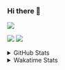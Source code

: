 ### Hi there 👋

<!-- [![](https://img.shields.io/badge/-Email-325180?logo=maildotru&logoColor=white&style=flat-square)](mailto:hi@wang.tianshu.me) -->
[![](https://img.shields.io/badge/-GitHub-black?logo=GitHub&style=flat-square)](https://github.com/turian)
<!-- [![](https://img.shields.io/badge/-Telegram-26a5e4?labelColor=fafafa&logo=telegram&style=flat-square)](https://t.me/tshu_w) -->
[![](https://img.shields.io/badge/-Twitter-1da1f2?logo=Twitter&logoColor=white&style=flat-square)](https://twitter.com/turian)
[![](https://komarev.com/ghpvc/?username=turian&color=blueviolet&style=flat-square)]()


<!-- 
- 🧑🏻‍🎓 PhD candidate at UCAS
- 🔭 Currently interested in Entity Resolution
- 🛠 macOS & Emacs & ZSH
- 🚧 Under construction...
 -->

<details>

<summary>GitHub Stats</summary>

![Joseph Turian's GitHub stats](https://github-readme-stats.vercel.app/api?username=turian&show_icons=true&theme=buefy&count_private=true)
  
</details>


<details>
  <summary>Wakatime Stats</summary>

  Currently, files accessed by tramp cannot be tracked by wakatime, see https://github.com/wakatime/wakatime-mode/issues/27
  <br>
  
<!--START_SECTION:waka-->
<!-- 

![Code Time](http://img.shields.io/badge/Code%20Time-5%2C965%20hrs%2058%20mins-blue)

**I'm an Early 🐤** 

```text
🌞 Morning    71 commits     ████░░░░░░░░░░░░░░░░░░░░░   16.44% 
🌆 Daytime    203 commits    ███████████░░░░░░░░░░░░░░   46.99% 
🌃 Evening    151 commits    ████████░░░░░░░░░░░░░░░░░   34.95% 
🌙 Night      7 commits      ░░░░░░░░░░░░░░░░░░░░░░░░░   1.62%

```
📅 **I'm Most Productive on Tuesday** 

```text
Monday       66 commits     ███░░░░░░░░░░░░░░░░░░░░░░   15.28% 
Tuesday      156 commits    █████████░░░░░░░░░░░░░░░░   36.11% 
Wednesday    52 commits     ███░░░░░░░░░░░░░░░░░░░░░░   12.04% 
Thursday     31 commits     █░░░░░░░░░░░░░░░░░░░░░░░░   7.18% 
Friday       52 commits     ███░░░░░░░░░░░░░░░░░░░░░░   12.04% 
Saturday     51 commits     ███░░░░░░░░░░░░░░░░░░░░░░   11.81% 
Sunday       24 commits     █░░░░░░░░░░░░░░░░░░░░░░░░   5.56%

```


📊 **This Week I Spent My Time On** 

```text
💬 Programming Languages: 
sh                       23 hrs 57 mins      █████████████████████████   100.0%

🔥 Editors: 
Zsh                      23 hrs 57 mins      █████████████████████████   100.0%

🐱‍💻 Projects: 
universal-blocker        13 hrs 52 mins      ██████████████░░░░░░░░░░░   57.92% 
Terminal                 7 hrs 9 mins        ███████░░░░░░░░░░░░░░░░░░   29.91% 
Dash-User-Contributions  1 hr 17 mins        █░░░░░░░░░░░░░░░░░░░░░░░░   5.38% 
lightning                1 hr 14 mins        █░░░░░░░░░░░░░░░░░░░░░░░░   5.17% 
jhu-mt-hw                20 mins             ░░░░░░░░░░░░░░░░░░░░░░░░░   1.44%

💻 Operating System: 
Linux                    15 hrs 56 mins      ████████████████░░░░░░░░░   66.53% 
Mac                      8 hrs 1 min         ████████░░░░░░░░░░░░░░░░░   33.47%

```

**I Mostly Code in Python** 

```text
Python                   11 repos            ████████████░░░░░░░░░░░░░   50.0% 
HTML                     2 repos             ██░░░░░░░░░░░░░░░░░░░░░░░   9.09% 
Emacs Lisp               2 repos             ██░░░░░░░░░░░░░░░░░░░░░░░   9.09% 
JavaScript               2 repos             ██░░░░░░░░░░░░░░░░░░░░░░░   9.09% 
TeX                      2 repos             ██░░░░░░░░░░░░░░░░░░░░░░░   9.09%

```

--> 


 Last Updated on 13/09/2022 08:07:56 UTC
<!--END_SECTION:waka-->
</details>

